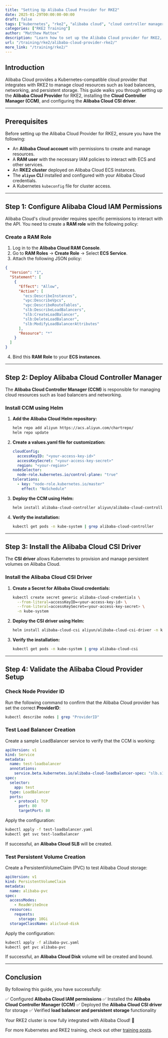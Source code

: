 ```yaml
---
title: "Setting Up Alibaba Cloud Provider for RKE2"
date: 2025-01-29T00:00:00-00:00
draft: false
tags: ["kubernetes", "rke2", "alibaba cloud", "cloud controller manager", "csi driver"]
categories: ["RKE2 Training"]
author: "Matthew Mattox"
description: "Learn how to set up the Alibaba Cloud provider for RKE2, including Cloud Controller Manager and CSI driver configuration."
url: "/training/rke2/alibaba-cloud-provider-rke2/"
more_link: "/training/rke2/"
---
```


## Introduction
Alibaba Cloud provides a Kubernetes-compatible cloud provider that integrates with RKE2 to manage cloud resources such as load balancers, networking, and persistent storage. This guide walks you through setting up the **Alibaba Cloud Provider** for RKE2, installing the **Cloud Controller Manager (CCM)**, and configuring the **Alibaba Cloud CSI driver**.

---

## Prerequisites
Before setting up the Alibaba Cloud Provider for RKE2, ensure you have the following:

- An **Alibaba Cloud account** with permissions to create and manage resources.
- A **RAM user** with the necessary IAM policies to interact with ECS and other services.
- An **RKE2 cluster** deployed on Alibaba Cloud ECS instances.
- The **`aliyun` CLI** installed and configured with your Alibaba Cloud credentials.
- A Kubernetes `kubeconfig` file for cluster access.

---

## Step 1: Configure Alibaba Cloud IAM Permissions

Alibaba Cloud's cloud provider requires specific permissions to interact with the API. You need to create a **RAM role** with the following policy:

### Create a RAM Role
1. Log in to the **Alibaba Cloud RAM Console**.
2. Go to **RAM Roles** → **Create Role** → Select **ECS Service**.
3. Attach the following JSON policy:

```json
{
  "Version": "1",
  "Statement": [
    {
      "Effect": "Allow",
      "Action": [
        "ecs:DescribeInstances",
        "vpc:DescribeVpcs",
        "vpc:DescribeRouteTables",
        "slb:DescribeLoadBalancers",
        "slb:CreateLoadBalancer",
        "slb:DeleteLoadBalancer",
        "slb:ModifyLoadBalancerAttributes"
      ],
      "Resource": "*"
    }
  ]
}
```

4. Bind this **RAM Role** to your **ECS instances**.

---

## Step 2: Deploy Alibaba Cloud Controller Manager

The **Alibaba Cloud Controller Manager (CCM)** is responsible for managing cloud resources such as load balancers and networking.

### Install CCM using Helm
1. **Add the Alibaba Cloud Helm repository:**

   ```bash
   helm repo add aliyun https://acs.aliyun.com/chartrepo/
   helm repo update
   ```

2. **Create a values.yaml file for customization:**

   ```yaml
   cloudConfig:
     accessKeyID: "<your-access-key-id>"
     accessKeySecret: "<your-access-key-secret>"
     region: "<your-region>"
   nodeSelector:
     node-role.kubernetes.io/control-plane: "true"
   tolerations:
     - key: "node-role.kubernetes.io/master"
       effect: "NoSchedule"
   ```

3. **Deploy the CCM using Helm:**

   ```bash
   helm install alibaba-cloud-controller aliyun/alibaba-cloud-controller-manager -f values.yaml -n kube-system
   ```

4. **Verify the installation:**

   ```bash
   kubectl get pods -n kube-system | grep alibaba-cloud-controller
   ```

---

## Step 3: Install the Alibaba Cloud CSI Driver

The **CSI driver** allows Kubernetes to provision and manage persistent volumes on Alibaba Cloud.

### Install the Alibaba Cloud CSI Driver
1. **Create a Secret for Alibaba Cloud credentials:**

   ```bash
   kubectl create secret generic alibaba-cloud-credentials \
     --from-literal=accessKeyID=<your-access-key-id> \
     --from-literal=accessKeySecret=<your-access-key-secret> \
     -n kube-system
   ```

2. **Deploy the CSI driver using Helm:**

   ```bash
   helm install alibaba-cloud-csi aliyun/alibaba-cloud-csi-driver -n kube-system
   ```

3. **Verify the installation:**

   ```bash
   kubectl get pods -n kube-system | grep alibaba-cloud-csi
   ```

---

## Step 4: Validate the Alibaba Cloud Provider Setup

### Check Node Provider ID
Run the following command to confirm that the Alibaba Cloud provider has set the correct **ProviderID**:

```bash
kubectl describe nodes | grep "ProviderID"
```

### Test Load Balancer Creation
Create a sample LoadBalancer service to verify that the CCM is working:

```yaml
apiVersion: v1
kind: Service
metadata:
  name: test-loadbalancer
  annotations:
    service.beta.kubernetes.io/alibaba-cloud-loadbalancer-spec: "slb.s1.small"
spec:
  selector:
    app: test
  type: LoadBalancer
  ports:
    - protocol: TCP
      port: 80
      targetPort: 80
```

Apply the configuration:

```bash
kubectl apply -f test-loadbalancer.yaml
kubectl get svc test-loadbalancer
```

If successful, an **Alibaba Cloud SLB** will be created.

### Test Persistent Volume Creation
Create a PersistentVolumeClaim (PVC) to test Alibaba Cloud storage:

```yaml
apiVersion: v1
kind: PersistentVolumeClaim
metadata:
  name: alibaba-pvc
spec:
  accessModes:
    - ReadWriteOnce
  resources:
    requests:
      storage: 10Gi
  storageClassName: alicloud-disk
```

Apply the configuration:

```bash
kubectl apply -f alibaba-pvc.yaml
kubectl get pvc alibaba-pvc
```

If successful, an **Alibaba Cloud Disk** volume will be created and bound.

---

## Conclusion
By following this guide, you have successfully:

✅ Configured **Alibaba Cloud IAM permissions**
✅ Installed the **Alibaba Cloud Controller Manager (CCM)**
✅ Deployed the **Alibaba Cloud CSI driver** for storage
✅ Verified **load balancer and persistent storage** functionality

Your RKE2 cluster is now fully integrated with Alibaba Cloud! 🎉

For more Kubernetes and RKE2 training, check out other [training posts](https://support.tools/training/rke2/).
